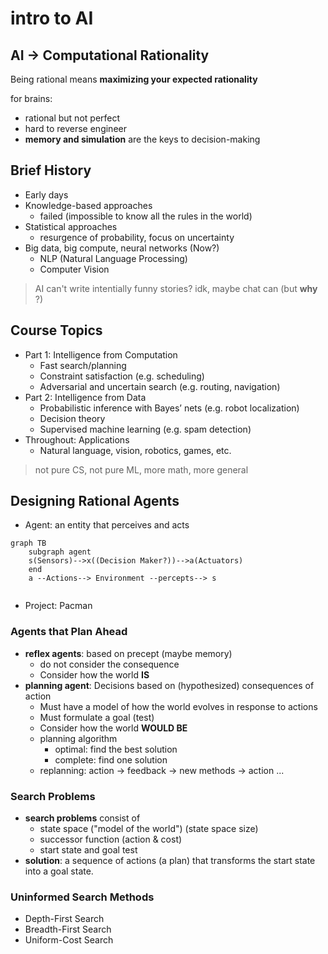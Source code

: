 # intro to AI

## AI -> Computational Rationality

Being rational means **maximizing your expected rationality**

for brains:

- rational but not perfect
- hard to reverse engineer
- **memory and simulation** are the keys to decision-making

## Brief History

- Early days
- Knowledge-based approaches
  - failed (impossible to know all the rules in the world)
- Statistical approaches
  - resurgence of probability, focus on uncertainty
- Big data, big compute, neural networks (Now?)
  - NLP (Natural Language Processing)
  - Computer Vision

> AI can't write intentially funny stories? idk, maybe chat can (but **why** ?)

## Course Topics

- Part 1: Intelligence from Computation
  - Fast search/planning
  - Constraint satisfaction (e.g. scheduling)
  - Adversarial and uncertain search (e.g. routing, navigation)
- Part 2: Intelligence from Data
  - Probabilistic inference with Bayes’ nets (e.g. robot localization)
  - Decision theory
  - Supervised machine learning (e.g. spam detection)
- Throughout: Applications
  - Natural language, vision, robotics, games, etc.

> not pure CS, not pure ML, more math, more general

## Designing Rational Agents

- Agent: an entity that perceives and acts

```mermaid
graph TB
    subgraph agent
    s(Sensors)-->x((Decision Maker?))-->a(Actuators)
    end
    a --Actions--> Environment --percepts--> s


```

- Project: Pacman

### Agents that Plan Ahead

- **reflex agents**: based on precept (maybe memory)
  - do not consider the consequence
  - Consider how the world **IS**
- **planning agent**: Decisions based on (hypothesized) consequences of action
  - Must have a model of how the world evolves in response to actions
  - Must formulate a goal (test)
  - Consider how the world **WOULD BE**
  - planning algorithm
    - optimal: find the best solution
    - complete: find one solution
  - replanning: action -> feedback -> new methods -> action ...

### Search Problems

- **search problems** consist of
  - state space ("model of the world") (state space size)
  - successor function (action & cost)
  - start state and goal test
- **solution**: a sequence of actions (a plan) that transforms the start state into a goal state.

### Uninformed Search Methods

- Depth-First Search
- Breadth-First Search
- Uniform-Cost Search
